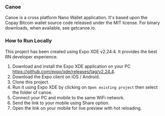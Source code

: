 ### Canoe

Canoe is a cross platform Nano Wallet application. It's based upon the Copay Bitcoin wallet source code released under the MIT license. For binary downloads, when available, see getcanoe.io.

### How to Run Locally

This project has been created using Expo XDE v2.24.4. It provides the best RN developer experience.

1. Download and install the Expo XDE application on your PC https://github.com/expo/xde/releases/tag/v2.24.4.
2. Download the Expo client on iOS / Android.
3. Clone this project.
4. Run it using Expo XDE by clicking on `Open existing project` then select the folder of canoe.
5. Connect your PC and mobile to the same WiFi network.
6. Send the link to your mobile using Share option.
7. Open the link on your mobile for live preview with hot reloading.
